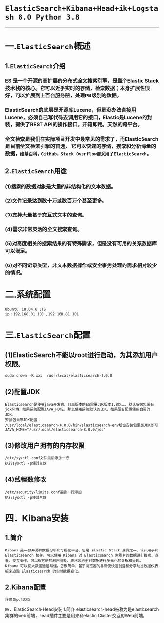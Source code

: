 # `ElasticSearch+Kibana+Head+ik+Logstash 8.0 Python 3.8`
****
# 一.`ElasticSearch`概述
## 1.`ElasticSearch`介绍 
### ES 是一个开源的高扩展的分布式全文搜索引擎，是整个Elastic Stack技术栈的核心。它可以近乎实时的存储，检索数据；本身扩展性很好，可以扩展到上百台服务器，处理PB级别的数据。
### ElasticSearch的底层是开源库Lucene，但是没办法直接用Lucene，必须自己写代码去调用它的接口，Elastic是Lucene的封装，提供了REST API的操作接口，开箱即用。天然的跨平台。
### 全文检索是我们在实际项目开发中最常见的需求了，而ElasticSearch是目前全文检索引擎的首选， 它可以快速的存储，搜索和分析海量的数据，`维基百科，GitHub，Stack Overflow都采用了ElasticSearch`。 
## 2.`ElasticSearch`用途
### (1)搜索的数据对象是大量的非结构化的文本数据。
### (2)文件记录达到数十万或数百万个甚至更多。
### (3)支持大量基于交互式文本的查询。
### (4)需求非常灵活的全文搜索查询。
### (5)对高度相关的搜索结果的有特殊需求，但是没有可用的关系数据库可以满足。
### (6)对不同记录类型，非文本数据操作或安全事务处理的需求相对较少的情况。
# 二.系统配置
    Ubuntu：18.04.6 LTS
    ip：192.168.81.100 ,192.168.81.101
# 三.`ElasticSearch`配置
## (1)ElasticSearch不能以root进行启动，为其添加用户权限。
    sudo chown -R xxx  /usr/local/elasticsearch-8.0.0
## (2)配置JDK
    Elasticsearch是使用java开发的，且高版本的ES需要JDK版本1.8以上，默认安装包带有jdk环境，如果系统配置JAVA_HOME，那么使用系统默认的JDK，如果没有配置使用自带的JDK。
    安装包自带JDK配置：
    /usr/local/elasticsearch-8.0.0/bin/elasticsearch-env增加安装包里面JDK即可
    JAVA_HOME="/usr/local/elasticsearch-8.0.0/jdk"
## (3)修改用户拥有的内存权限
    /etc/sysctl.conf文件最后添加一行
    执行sysctl -p使其生效 
## (4)线程数修改
    /etc/security/limits.conf最后一行添加
    执行sysctl -p使其生效
# 四．Kibana安装
## 1.简介
    Kibana 是一款开源的数据分析和可视化平台，它是 Elastic Stack 成员之一，设计用于和 Elasticsearch 协作。可以使用 Kibana 对 Elasticsearch 索引中的数据进行搜索、查看、交互操作。可以很方便的利用图表、表格及地图对数据进行多元化的分析和呈现。
    Kibana 可以使大数据通俗易懂。它很简单，基于浏览器的界面便快速创建和分享动态数据仪表板来追踪 Elasticsearch 的实时数据变化。
## 2.Kibana配置
    详情见pdf文档
四．ElasticSearch-Head安装
1.简介
elasticsearch-head被称为是elasticsearch集群的web前端，head插件主要是用来和elastic Cluster交互的Web前端。
